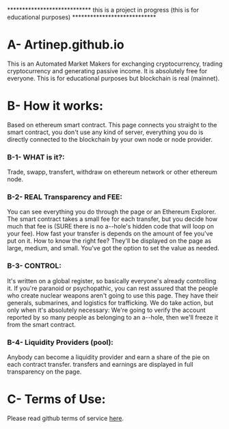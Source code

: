 **************************** this is a project in progress (this is for educational purposes) ****************************

# A- Artinep.github.io
This is an Automated Market Makers for exchanging cryptocurrency, trading cryptocurrency and generating passive income. It is absolutely free for everyone.
This is for educational purposes but blockchain is real (mainnet).

# B- How it works:
Based on ethereum smart contract.
This page connects you straight to the smart contract, you don't use any kind of server, everything you do is directly connected to the blockchain by your own node or node provider.

### B-1- WHAT is it?:
Trade, swapp, transfert, withdraw on ethereum network or other ethereum node.

### B-2- REAL Transparency and FEE:
You can see everything you do through the page or an Ethereum Explorer. The smart contract takes a small fee for each transfer, but you decide how much that fee is (SURE there is no a--hole's hidden code that will loop on your fee).
How fast your transfer is depends on the amount of fee you've put on it.
How to know the right fee? They'll be displayed on the page as large, medium, and small. You've got the option to set the value as needed.

### B-3- CONTROL:
It's written on a global register, so basically everyone's already controlling it.
If you're paranoid or psychopathic, you can rest assured that the people who create nuclear weapons aren't going to use this page. They have their generals, submarines, and logistics for trafficking.
We do take action, but only when it's absolutely necessary: We're going to verify the account reported by so many people as belonging to an a--hole, then we'll freeze it from the smart contract.

### B-4- Liquidity Providers (pool):
Anybody can become a liquidity provider and earn a share of the pie on each contract transfer. transfers and earnings are displayed in full transparency on the page.

# C- Terms of Use:
Please read github terms of service [here](https://docs.github.com/en/site-policy/github-terms/github-terms-of-service).